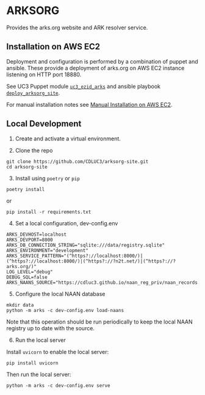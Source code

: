 # ARKSORG

Provides the arks.org website and ARK resolver service.

## Installation on AWS EC2

Deployment and configuration is performed by a combination of puppet and ansible.
These provide a deployment of arks.org on AWS EC2 instance listening on HTTP port 18880.

See UC3 Puppet module [`uc3_ezid_arks`](https://github.com/CDLUC3/uc3-ops-puppet-modules/tree/main/modules/uc3_ezid_arks) and ansible playbook [`deploy_arksorg_site`](./ansible/README.md).

For manual installation notes see [Manual Installation on AWS EC2](./ansible/notes/original_manual_deployment_notes.md).

## Local Development

1. Create and activate a virtual environment.

2. Clone the repo
```
git clone https://github.com/CDLUC3/arksorg-site.git
cd arksorg-site
```
3. Install using `poetry` or `pip`

```
poetry install
```
or
```
pip install -r requirements.txt
```

4. Set a local configuration, dev-config.env

```
ARKS_DEVHOST=localhost
ARKS_DEVPORT=8000
ARKS_DB_CONNECTION_STRING="sqlite:///data/registry.sqlite"
ARKS_ENVIRONMENT="development"
ARKS_SERVICE_PATTERN="(^https?://localhost:8000/)|(^https?://localhost:8000/)|(^https?://?n2t.net/)|(^https?://?arks.org/)"
LOG_LEVEL="debug"
DEBUG_SQL=false
ARKS_NAANS_SOURCE="https://cdluc3.github.io/naan_reg_priv/naan_records.json"
```

5. Configure the local NAAN database

```
mkdir data
python -m arks -c dev-config.env load-naans
```

Note that this operation should be run periodically to keep the local NAAN registry up to date with the source.


6. Run the local server

Install `uvicorn` to enable the local server:

```
pip install uvicorn
```

Then run the local server:

```
python -m arks -c dev-config.env serve
```
